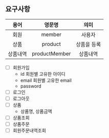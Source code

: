 

## 요구사항 

|용어|영문명|의미|
|:---:|:---:|:---:|
|회원  |member | 사용자
|상품  |product | 상품을 등록|
|상품내역| productMember| 상품내역


- [ ] 회원가입
  - id 회원별 고유한 아이디 
  - email 회원별 고유한 email 
  - password
- [ ] 로그인
- [ ] 로그아웃
- [ ] 상품
  - 상품명, 상품금액
- [ ] 상품조회
- [ ] 상품주문
- [ ] 회원주문내역조회 